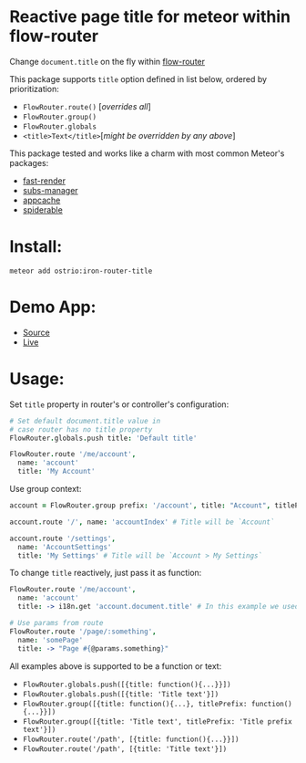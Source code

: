 Reactive page title for meteor within flow-router
========
Change `document.title` on the fly within [flow-router](https://github.com/kadirahq/flow-router)

This package supports `title` option defined in list below, ordered by prioritization:
 - `FlowRouter.route()` [*overrides all*]
 - `FlowRouter.group()`
 - `FlowRouter.globals`
 - `<title>Text</title>`[*might be overridden by any above*]

This package tested and works like a charm with most common Meteor's packages:
 - [fast-render](https://github.com/kadirahq/fast-render)
 - [subs-manager](https://github.com/kadirahq/subs-manager)
 - [appcache](https://github.com/meteor/meteor/wiki/AppCache)
 - [spiderable](https://github.com/jazeee/jazeee-meteor-spiderable)

Install:
========
```shell
meteor add ostrio:iron-router-title
```

Demo App:
========
 - [Source](https://github.com/VeliovGroup/Meteor-flow-router-title/tree/master/demo)
 - [Live](http://flow-router-title.meteor.com)

Usage:
========
Set `title` property in router's or controller's configuration:
```coffeescript
# Set default document.title value in 
# case router has no title property
FlowRouter.globals.push title: 'Default title'

FlowRouter.route '/me/account',
  name: 'account'
  title: 'My Account'
```

Use group context:
```coffeescript
account = FlowRouter.group prefix: '/account', title: "Account", titlePrefix: 'Account > '

account.route '/', name: 'accountIndex' # Title will be `Account`

account.route '/settings',
  name: 'AccountSettings'
  title: 'My Settings' # Title will be `Account > My Settings`
```

To change `title` reactively, just pass it as function:
```coffeescript
FlowRouter.route '/me/account',
  name: 'account'
  title: -> i18n.get 'account.document.title' # In this example we used `ostrio:i18n` package

# Use params from route
FlowRouter.route '/page/:something',
  name: 'somePage'
  title: -> "Page #{@params.something}"
```

All examples above is supported to be a function or text:
 - `FlowRouter.globals.push([{title: function(){...}}])`
 - `FlowRouter.globals.push([{title: 'Title text'}])`
 - `FlowRouter.group([{title: function(){...}, titlePrefix: function(){...}}])`
 - `FlowRouter.group([{title: 'Title text', titlePrefix: 'Title prefix text'}])`
 - `FlowRouter.route('/path', [{title: function(){...}}])`
 - `FlowRouter.route('/path', [{title: 'Title text'}])`
